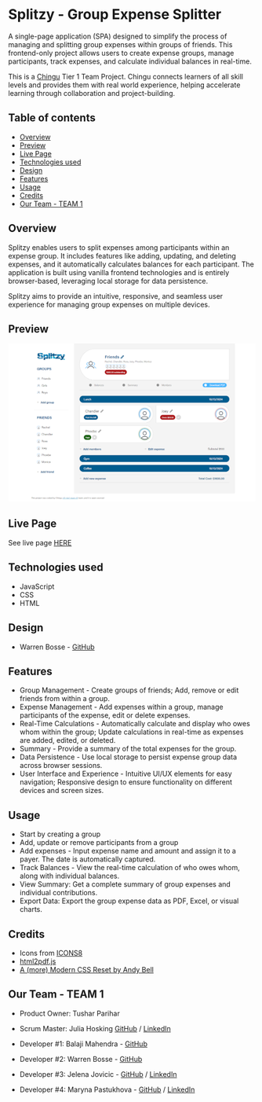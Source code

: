 # Splitzy - Group Expense Splitter

A single-page application (SPA) designed to simplify the process of managing and splitting group expenses within groups of friends. This frontend-only project allows users to create expense groups, manage participants, track expenses, and calculate individual balances in real-time.

This is a [Chingu](https://www.chingu.io/) Tier 1 Team Project. Chingu connects learners of all skill levels and provides them with real world experience, helping accelerate learning through collaboration and project-building.

## Table of contents

- [Overview](#overview)
- [Preview](#preview)
- [Live Page](#live-page)
- [Technologies used](#technologies-used)
- [Design](#design)
- [Features](#features)
- [Usage](#usage)
- [Credits](#credits)
- [Our Team - TEAM 1](#our-team---team-1)


## Overview

Splitzy enables users to split expenses among participants within an expense group. It includes features like adding, updating, and deleting expenses, and it automatically calculates balances for each participant. The application is built using vanilla frontend technologies and is entirely browser-based, leveraging local storage for data persistence.

Splitzy aims to provide an intuitive, responsive, and seamless user experience for managing group expenses on multiple devices.

## Preview

![](/screenshot.PNG)

## Live Page

See live page [HERE](https://chingu-voyages.github.io/v51-tier1-team-01/)

## Technologies used

- JavaScript
- CSS
- HTML

## Design

- Warren Bosse - [GitHub](https://github.com/PsYk3s)

## Features

- Group Management - Create groups of friends; Add, remove or edit friends from within a group.
- Expense Management - Add expenses within a group, manage participants of the expense, edit or delete expenses.
- Real-Time Calculations - Automatically calculate and display who owes whom within the group; Update calculations in real-time as expenses are added, edited, or deleted.
- Summary - Provide a summary of the total expenses for the group.
- Data Persistence - Use local storage to persist expense group data across browser sessions.
- User Interface and Experience - Intuitive UI/UX elements for easy navigation; Responsive design to ensure functionality on different devices and screen sizes.

## Usage

- Start by creating a group
- Add, update or remove participants from a group
- Add expenses - Input expense name and amount and assign it to a payer. The date is automatically captured.
- Track Balances - View the real-time calculation of who owes whom, along with individual balances.
- View Summary: Get a complete summary of group expenses and individual contributions.
- Export Data: Export the group expense data as PDF, Excel, or visual charts.

## Credits

- Icons from [ICONS8](https://icons8.com/icons/set/free-icons)
- [html2pdf.js](https://ekoopmans.github.io/html2pdf.js/)
- [A (more) Modern CSS Reset by Andy Bell](https://piccalil.li/blog/a-more-modern-css-reset/)

## Our Team - TEAM 1

- Product Owner: Tushar Parihar 
- Scrum Master: Julia Hosking [GitHub](https://github.com/CyberJulia-H) / [LinkedIn](hTTPS://www.linkedin.com/in/julia-hosking-1381ab226/)

- Developer #1: Balaji Mahendra - [GitHub](https://github.com/NameRectified)
- Developer #2: Warren Bosse - [GitHub](https://github.com/PsYk3s)
- Developer #3: Jelena Jovicic - [GitHub](https://github.com/je-jo) / [LinkedIn](https://www.linkedin.com/in/jelena-jovicic/)
- Developer #4: Maryna Pastukhova - [GitHub](https://github.com/maryurpast) / [LinkedIn](https://www.linkedin.com/in/maryna-pastukhova-front-end/)
